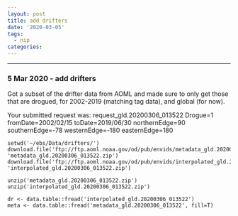 ```yaml
---
layout: post
title: add drifters
date: '2020-03-05'
tags:
  - nip
categories:
---
```


***
### 5 Mar 2020 - add drifters

Got a subset of the drifter data from AOML and made sure to only get those that are drogued, for 2002-2019 (matching tag data), and global (for now).

Your submitted request was: request_gld.20200306_013522
Drogue=1
fromDate=2002/02/15
toDate=2019/06/30
northernEdge=90
southernEdge=-78
westernEdge=-180
easternEdge=180

```
setwd('~/ebs/Data/drifters/')
download.file('ftp://ftp.aoml.noaa.gov/od/pub/envids/metadata_gld.20200306_013522.zip', 'metadata_gld.20200306_013522.zip')
download.file('ftp://ftp.aoml.noaa.gov/od/pub/envids/interpolated_gld.20200306_013522.zip', 'interpolated_gld.20200306_013522.zip')

unzip('metadata_gld.20200306_013522.zip')
unzip('interpolated_gld.20200306_013522.zip')

dr <- data.table::fread('interpolated_gld.20200306_013522')
meta <- data.table::fread('metadata_gld.20200306_013522', fill=T)

```

